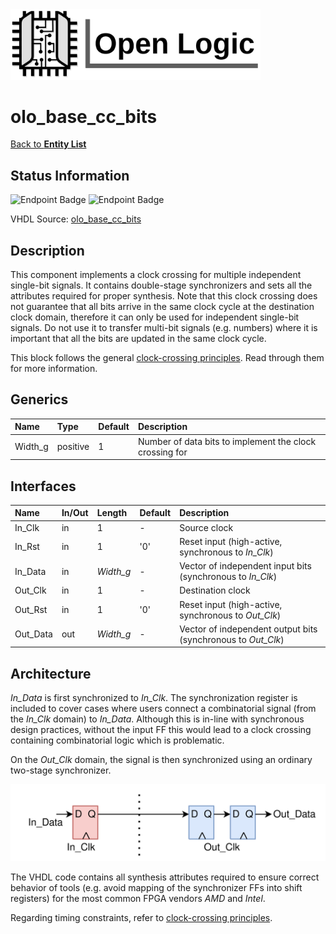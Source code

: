 <img src="../Logo.png" alt="Logo" width="400">

# olo_base_cc_bits

[Back to **Entity List**](../EntityList.md)

## Status Information

![Endpoint Badge](https://img.shields.io/endpoint?url=https://storage.googleapis.com/open-logic-badges/coverage/olo_base_cc_bits.json?cacheSeconds=0) ![Endpoint Badge](https://img.shields.io/endpoint?url=https://storage.googleapis.com/open-logic-badges/issues/olo_base_cc_bits.json?cacheSeconds=0)

VHDL Source: [olo_base_cc_bits](../../src/base/vhdl/olo_base_cc_bits.vhd)

## Description

This component implements a clock crossing for multiple independent single-bit signals. It contains double-stage synchronizers and sets all the attributes required for proper synthesis.
Note that this clock crossing does not guarantee that all bits arrive in the same clock cycle at the destination clock domain, therefore it can only be used for independent single-bit signals. Do not use it to transfer multi-bit signals (e.g. numbers) where it is important that all the bits are updated in the same clock cycle.

This block follows the general [clock-crossing principles](clock_crossing_principles.md). Read through them for more information.

## Generics

| Name    | Type     | Default | Description                                             |
| :------ | :------- | ------- | :------------------------------------------------------ |
| Width_g | positive | 1       | Number of data bits to implement the clock crossing for |

## Interfaces

| Name     | In/Out | Length    | Default | Description                                                  |
| :------- | :----- | :-------- | ------- | :----------------------------------------------------------- |
| In_Clk   | in     | 1         | -       | Source clock                                                 |
| In_Rst   | in     | 1         | '0'     | Reset input (high-active, synchronous to *In_Clk*)           |
| In_Data  | in     | *Width_g* | -       | Vector of independent input bits (synchronous to *In_Clk*)   |
| Out_Clk  | in     | 1         | -       | Destination clock                                            |
| Out_Rst  | in     | 1         | '0'     | Reset input (high-active, synchronous to *Out_Clk*)          |
| Out_Data | out    | *Width_g* | -       | Vector of independent output bits (synchronous to *Out_Clk*) |

## Architecture

*In_Data* is first synchronized to *In_Clk*. The synchronization register is included to cover cases where users connect a combinatorial signal (from the *In_Clk* domain) to *In_Data*. Although this is in-line with synchronous design practices,  without the input FF this would lead to a clock crossing containing combinatorial logic which is problematic.

On the *Out_Clk* domain, the signal is then synchronized using an ordinary two-stage synchronizer. 

![architecture](./clock_crossings/olo_base_cc_bits.svg)

The VHDL code contains all synthesis attributes required to ensure correct behavior of tools (e.g. avoid mapping of the synchronizer FFs into shift registers) for the most common FPGA vendors *AMD* and *Intel*.

Regarding timing constraints, refer to [clock-crossing principles](clock_crossing_principles.md).





